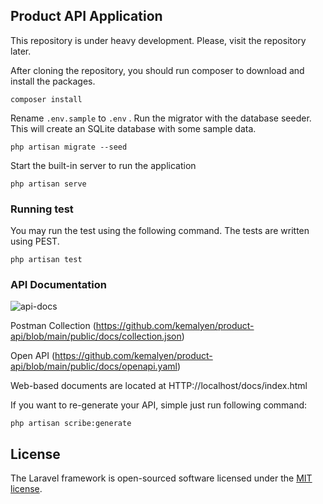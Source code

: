 ## Product API Application

This repository is under heavy development. Please, visit the repository later.

After cloning the repository, you should run composer to download and install the packages.  

```
composer install
```

Rename `.env.sample` to `.env` . Run the migrator with the database seeder. This will create an SQLite database with some sample data.

```
php artisan migrate --seed
```

Start the built-in server to run the application 

```
php artisan serve 
```


### Running test
You may run the test using the following command. The tests are written using PEST.

```
php artisan test
``` 

### API Documentation
![api-docs](https://github.com/kemalyen/product-api/assets/1696570/3c3f1e06-34e5-4f12-9a6d-9be9cc9ff6f1)

Postman Collection (https://github.com/kemalyen/product-api/blob/main/public/docs/collection.json)

Open API (https://github.com/kemalyen/product-api/blob/main/public/docs/openapi.yaml)

Web-based documents are located at HTTP://localhost/docs/index.html

If you want to re-generate your API, simple just run following command:

```
php artisan scribe:generate
```

## License

The Laravel framework is open-sourced software licensed under the [MIT license](https://opensource.org/licenses/MIT).

